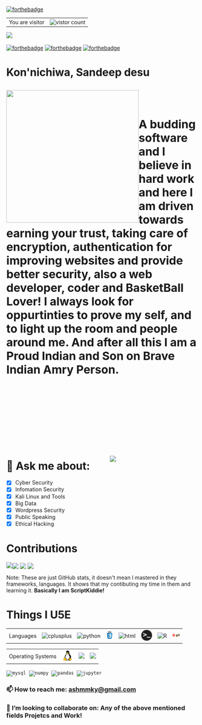 [![forthebadge](https://forthebadge.com/images/badges/made-with-markdown.svg)](https://forthebadge.com) 
<table>
  <tr>
    <td>You are visitor</td>
    <td><img src="https://profile-counter.glitch.me/Sandeep-BlackHat/count.svg" alt="vistor count" height="50" /></td>
  </tr>
</table>
<img src = 'https://capsule-render.vercel.app/api?type=wave&color=000000&height=150&section=footer&text=Veni,%20Vidi,%20Vici&fontSize=100&animation=blinking&fontColor=00FF00'/>

[![forthebadge](https://forthebadge.com/images/badges/not-a-bug-a-feature.svg)](https://forthebadge.com)  [![forthebadge](https://forthebadge.com/images/badges/powered-by-coffee.svg)](https://forthebadge.com) [![forthebadge](https://forthebadge.com/images/badges/60-percent-of-the-time-works-every-time.svg)](https://forthebadge.com)


# Kon'nichiwa, Sandeep desu

<p style="font-size:30px">
<img src="https://media.giphy.com/media/d8KefZiJ2ae0VMAmsi/giphy.gif" height ='350' width='350' align = 'left' />
<br>  
<br>
<strong>A budding software and I believe in hard work and here I am driven towards earning your trust, taking care of encryption, authentication for improving websites and provide better security, also a web developer, coder and BasketBall Lover! I always look for oppurtinties to prove my self, and to light up the room and people around me. And after all this I am a Proud Indian and Son on Brave Indian Amry Person.</strong>
<br>  
<br>
<br>  
<br>
<br>
<br>
</p>

<img align='right' src="https://media.giphy.com/media/fAcQ7d1Hnx2XlY6SMe/giphy.gif" width="230">

# 💬 Ask me about:
- [x] Cyber Security                                      
- [x] Infomation Security                                  
- [x] Kali Linux and Tools                                 
- [x] Big Data                                              
- [x] Wordpress Security
- [x] Public Speaking
- [x] Ethical Hacking

# Contributions
<img src = 'https://github-profile-trophy.vercel.app/?username=Sandeep-BlackHat&theme=onedark' align='center'/>
<img src = 'https://github-readme-streak-stats.herokuapp.com/?user=Sandeep-BlackHat&theme=chartreuse-dark' align='center'/>
<img src = 'https://github-readme-stats.vercel.app/api/top-langs/?username=Sandeep-BlackHat&theme=chartreuse-dark&hide_langs_below=4' align='left'/>
<img src = 'https://github-readme-stats.vercel.app/api?username=Sandeep-BlackHat&show_icons=true&theme=chartreuse-dark&count_private=true&line_height=40' align='center'>
<p>Note: These are just GitHub stats, it doesn't mean I mastered in they frameworks, languages. It shows that my contibuting my time in them and learning it.
<strong>Basically I am ScriptKiddie!</strong></p>

# Things I U5E

<table>
  <tr>
    <td>Languages</td>
    <td><img src="https://github.com/abranhe/programming-languages-logos/blob/master/src/cpp/cpp_48x48.png" alt="cplusplus" width="20" height="20" /></td>
    <td><img src="https://github.com/abranhe/programming-languages-logos/blob/master/src/python/python_48x48.png" alt="python" width="20" height="20" /></td>
    <td><img src="https://raw.githubusercontent.com/github/explore/80688e429a7d4ef2fca1e82350fe8e3517d3494d/topics/css/css.png" alt="css" width="20" height="20" /></td>
    <td><img src="https://github.com/abranhe/programming-languages-logos/blob/master/src/html/html_48x48.png" alt="html" width="20" height="20" /></td>
    <td><img height="30" src="https://raw.githubusercontent.com/github/explore/80688e429a7d4ef2fca1e82350fe8e3517d3494d/topics/terminal/terminal.png" /></td>
    <td><img src="https://github.com/abranhe/programming-languages-logos/blob/master/src/r/r_48x48.png" alt="R" width="20" height="20" /></td>
    <td><img src="https://raw.githubusercontent.com/github/explore/80688e429a7d4ef2fca1e82350fe8e3517d3494d/topics/git/git.png" alt="git" width="20" height="20" /></td>
  </tr>
</table>

<table>
  <tr>
    <td>Operating Systems</td>
    <td><img height="30" src="https://raw.githubusercontent.com/github/explore/80688e429a7d4ef2fca1e82350fe8e3517d3494d/topics/linux/linux.png" /></td>
    <td><img height="30" src="https://github.com/Sandeep-BlackHat/sandeep-blackhat.github.io/blob/main/assets/img/testimonials/pngegg.png" /></td>
    <td><img height="30" src="https://github.com/Sandeep-BlackHat/sandeep-blackhat.github.io/blob/main/assets/img/testimonials/Parrot_Logo.png" /></td>
  </tr>
</table>

<code><img src="https://img.shields.io/badge/mysql-%2300f.svg?&style=for-the-badge&logo=mysql&logoColor=white" alt="mysql" /></code>&nbsp;
<code><img src="https://img.shields.io/badge/numpy%20-%23013243.svg?&style=for-the-badge&logo=numpy&logoColor=white" alt="numpy"/></code>&nbsp;
<code><img src="https://img.shields.io/badge/pandas%20-%23150458.svg?&style=for-the-badge&logo=pandas&logoColor=white" alt="pandas" /></code>&nbsp;
<code><img src="https://img.shields.io/badge/Jupyter%20-%23F37626.svg?&style=for-the-badge&logo=Jupyter&logoColor=white" alt="jupyter" /></code>&nbsp;

### 📫 How to reach me: ashmmky@gmail.com
### 👯 I’m looking to collaborate on: **Any of the above mentioned fields Projetcs and Work!**

<!--
- - - -
-->

<!--
- ⚡ Fun fact: I am a Intense Gamer:
- [X] PS4 (PS5 - are u kiiding me 😄)
- [X] PC
- [X] Mobile (Sometimes when Laptop Battery is down OR Electricity Cutoff)
- - - -
-->
<!--
**Sandeep-BlackHat/Sandeep-BlackHat** is a ✨ _special_ ✨ repository because its `README.md` (this file) appears on your GitHub profile.
Here are some ideas to get you started:
- 😄 Pronouns: ...

-->
